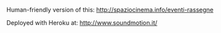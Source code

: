 Human-friendly version of this:
http://spaziocinema.info/eventi-rassegne

Deployed with Heroku at:
http://www.soundmotion.it/

